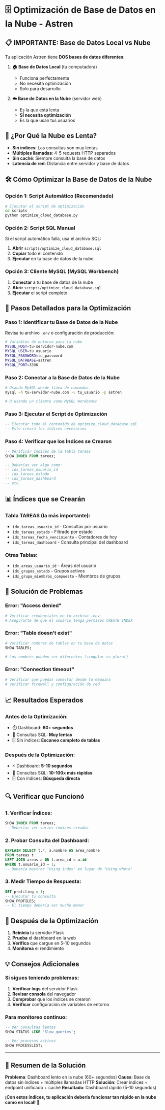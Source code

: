 # 🗄️ Optimización de Base de Datos en la Nube - Astren

## 📋 **IMPORTANTE: Base de Datos Local vs Nube**

Tu aplicación Astren tiene **DOS bases de datos diferentes**:

1. **🏠 Base de Datos Local** (tu computadora)
   - Funciona perfectamente
   - No necesita optimización
   - Solo para desarrollo

2. **☁️ Base de Datos en la Nube** (servidor web)
   - Es la que está lenta
   - **SÍ necesita optimización**
   - Es la que usan tus usuarios

## 🎯 **¿Por Qué la Nube es Lenta?**

- **Sin índices**: Las consultas son muy lentas
- **Múltiples llamadas**: 4-5 requests HTTP separados
- **Sin caché**: Siempre consulta la base de datos
- **Latencia de red**: Distancia entre servidor y base de datos

## 🛠️ **Cómo Optimizar la Base de Datos de la Nube**

### **Opción 1: Script Automático (Recomendado)**

```bash
# Ejecutar el script de optimización
cd scripts
python optimize_cloud_database.py
```

### **Opción 2: Script SQL Manual**

Si el script automático falla, usa el archivo SQL:

1. **Abrir** `scripts/optimize_cloud_database.sql`
2. **Copiar** todo el contenido
3. **Ejecutar** en tu base de datos de la nube

### **Opción 3: Cliente MySQL (MySQL Workbench)**

1. **Conectar** a tu base de datos de la nube
2. **Abrir** `scripts/optimize_cloud_database.sql`
3. **Ejecutar** el script completo

## 🔧 **Pasos Detallados para la Optimización**

### **Paso 1: Identificar tu Base de Datos de la Nube**

Revisa tu archivo `.env` o configuración de producción:

```bash
# Variables de entorno para la nube
MYSQL_HOST=tu-servidor-nube.com
MYSQL_USER=tu_usuario
MYSQL_PASSWORD=tu_password
MYSQL_DATABASE=astren
MYSQL_PORT=3306
```

### **Paso 2: Conectar a la Base de Datos de la Nube**

```bash
# Usando MySQL desde línea de comandos
mysql -h tu-servidor-nube.com -u tu_usuario -p astren

# O usando un cliente como MySQL Workbench
```

### **Paso 3: Ejecutar el Script de Optimización**

```sql
-- Ejecutar todo el contenido de optimize_cloud_database.sql
-- Esto creará los índices necesarios
```

### **Paso 4: Verificar que los Índices se Crearon**

```sql
-- Verificar índices de la tabla tareas
SHOW INDEX FROM tareas;

-- Deberías ver algo como:
-- idx_tareas_usuario_id
-- idx_tareas_estado
-- idx_tareas_dashboard
-- etc.
```

## 📊 **Índices que se Crearán**

### **Tabla TAREAS (la más importante)**:
- `idx_tareas_usuario_id` - Consultas por usuario
- `idx_tareas_estado` - Filtrado por estado
- `idx_tareas_fecha_vencimiento` - Contadores de hoy
- `idx_tareas_dashboard` - Consulta principal del dashboard

### **Otras Tablas**:
- `idx_areas_usuario_id` - Áreas del usuario
- `idx_grupos_estado` - Grupos activos
- `idx_grupo_miembros_compuesto` - Miembros de grupos

## 🚨 **Solución de Problemas**

### **Error: "Access denied"**
```bash
# Verificar credenciales en tu archivo .env
# Asegurarte de que el usuario tenga permisos CREATE INDEX
```

### **Error: "Table doesn't exist"**
```bash
# Verificar nombres de tablas en tu base de datos
SHOW TABLES;

# Los nombres pueden ser diferentes (singular vs plural)
```

### **Error: "Connection timeout"**
```bash
# Verificar que puedas conectar desde tu máquina
# Verificar firewall y configuración de red
```

## 📈 **Resultados Esperados**

### **Antes de la Optimización**:
- ⏱️ Dashboard: **60+ segundos**
- 📡 Consultas SQL: **Muy lentas**
- 🗄️ Sin índices: **Escaneo completo de tablas**

### **Después de la Optimización**:
- ⚡ Dashboard: **5-10 segundos**
- 📡 Consultas SQL: **10-100x más rápidas**
- 🗄️ Con índices: **Búsqueda directa**

## 🔍 **Verificar que Funcionó**

### **1. Verificar Índices**:
```sql
SHOW INDEX FROM tareas;
-- Deberías ver varios índices creados
```

### **2. Probar Consulta del Dashboard**:
```sql
EXPLAIN SELECT t.*, a.nombre AS area_nombre 
FROM tareas t 
LEFT JOIN areas a ON t.area_id = a.id 
WHERE t.usuario_id = 1;
-- Debería mostrar "Using index" en lugar de "Using where"
```

### **3. Medir Tiempo de Respuesta**:
```sql
SET profiling = 1;
-- Ejecutar tu consulta
SHOW PROFILES;
-- El tiempo debería ser mucho menor
```

## 🎉 **Después de la Optimización**

1. **Reinicia** tu servidor Flask
2. **Prueba** el dashboard en la web
3. **Verifica** que cargue en 5-10 segundos
4. **Monitorea** el rendimiento

## 💡 **Consejos Adicionales**

### **Si sigues teniendo problemas**:

1. **Verificar logs** del servidor Flask
2. **Revisar consola** del navegador
3. **Comprobar** que los índices se crearon
4. **Verificar** configuración de variables de entorno

### **Para monitoreo continuo**:

```sql
-- Ver consultas lentas
SHOW STATUS LIKE 'Slow_queries';

-- Ver procesos activos
SHOW PROCESSLIST;
```

---

## 🚀 **Resumen de la Solución**

**Problema**: Dashboard lento en la nube (60+ segundos)
**Causa**: Base de datos sin índices + múltiples llamadas HTTP
**Solución**: Crear índices + endpoint unificado + caché
**Resultado**: Dashboard rápido (5-10 segundos)

**¡Con estos índices, tu aplicación debería funcionar tan rápido en la nube como en local!** 🎯
